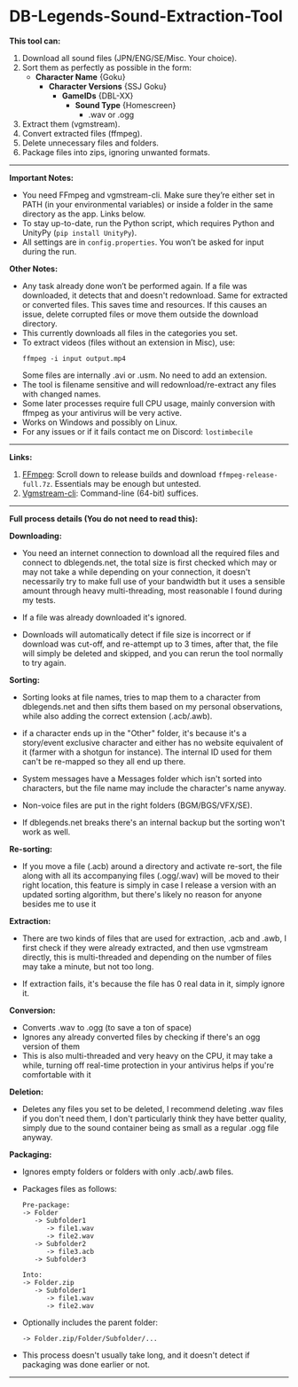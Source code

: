# DB-Legends-Sound-Extraction-Tool

**This tool can:**
1. Download all sound files (JPN/ENG/SE/Misc. Your choice).
2. Sort them as perfectly as possible in the form:
   - **Character Name** {Goku}
     - **Character Versions** {SSJ Goku}
       - **GameIDs** {DBL-XX}
         - **Sound Type** {Homescreen}
           - .wav or .ogg
3. Extract them (vgmstream).
4. Convert extracted files (ffmpeg).
5. Delete unnecessary files and folders.
6. Package files into zips, ignoring unwanted formats.

---

**Important Notes:**
- You need FFmpeg and vgmstream-cli. Make sure they’re either set in PATH (in your environmental variables) or inside a folder in the same directory as the app. Links below.
- To stay up-to-date, run the Python script, which requires Python and UnityPy (`pip install UnityPy`).
- All settings are in `config.properties`. You won’t be asked for input during the run.

**Other Notes:**
- Any task already done won’t be performed again. If a file was downloaded, it detects that and doesn't redownload. Same for extracted or converted files. This saves time and resources. If this causes an issue, delete corrupted files or move them outside the download directory.
- This currently downloads all files in the categories you set.
- To extract videos (files without an extension in Misc), use:
  ```
  ffmpeg -i input output.mp4
  ```
  Some files are internally .avi or .usm. No need to add an extension.
- The tool is filename sensitive and will redownload/re-extract any files with changed names.
- Some later processes require full CPU usage, mainly conversion with ffmpeg as your antivirus will be very active.
- Works on Windows and possibly on Linux.
- For any issues or if it fails contact me on Discord: `lostimbecile`
---

**Links:**
1. [FFmpeg](https://www.gyan.dev/ffmpeg/builds/): Scroll down to release builds and download `ffmpeg-release-full.7z`. Essentials may be enough but untested.
2. [Vgmstream-cli](https://vgmstream.org/): Command-line (64-bit) suffices.

---

**Full process details (You do not need to read this):**

**Downloading:**
- You need an internet connection to download all the required files and connect to dblegends.net, the total size is first checked which may or may not take a while depending on your connection, it doesn't necessarily try to make full use of your bandwidth but it uses a sensible amount through heavy multi-threading, most reasonable I found during my tests.

- If a file was already downloaded it's ignored.

- Downloads will automatically detect if file size is incorrect or if download was cut-off, and re-attempt up to 3 times, after that, the file will simply be deleted and skipped, and you can rerun the tool normally to try again.


**Sorting:**
- Sorting looks at file names, tries to map them to a character from dblegends.net and then sifts them based on my personal observations, while also adding the correct extension (.acb/.awb).

- if a character ends up in the "Other" folder, it's because it's a story/event exclusive character and either has no website equivalent of it (farmer with a shotgun for instance). The internal ID used for them can't be re-mapped so they all end up there.

- System messages have a Messages folder which isn't sorted into characters, but the file name may include the character's name anyway.

- Non-voice files are put in the right folders (BGM/BGS/VFX/SE).

- If dblegends.net breaks there's an internal backup but the sorting won't work as well.


**Re-sorting:**
- If you move a file (.acb) around a directory and activate re-sort, the file along with all its accompanying files (.ogg/.wav) will be moved to their right location, this feature is simply in case I release a version with an updated sorting algorithm, but there's likely no reason for anyone besides me to use it

**Extraction:**
- There are two kinds of files that are used for extraction, .acb and .awb, I first check if they were already extracted, and then use vgmstream directly, this is multi-threaded and depending on the number of files may take a minute, but not too long.

- If extraction fails, it's because the file has 0 real data in it, simply ignore it.


**Conversion:**
- Converts .wav to .ogg (to save a ton of space)
- Ignores any already converted files by checking if there's an ogg version of them
- This is also multi-threaded and very heavy on the CPU, it may take a while, turning off real-time protection in your antivirus helps if you're comfortable with it


**Deletion:**
- Deletes any files you set to be deleted, I recommend deleting .wav files if you don't need them, I don't particularly think they have better quality, simply due to the sound container being as small as a regular .ogg file anyway.

**Packaging:**
- Ignores empty folders or folders with only .acb/.awb files.
- Packages files as follows:
  ```
  Pre-package:
  -> Folder
     -> Subfolder1
        -> file1.wav
        -> file2.wav
     -> Subfolder2
        -> file3.acb
     -> Subfolder3

  Into:
  -> Folder.zip
     -> Subfolder1
        -> file1.wav
        -> file2.wav
  ```
- Optionally includes the parent folder:
  ```
  -> Folder.zip/Folder/Subfolder/...
  ```

- This process doesn't usually take long, and it doesn't detect if packaging was done earlier or not.

---
